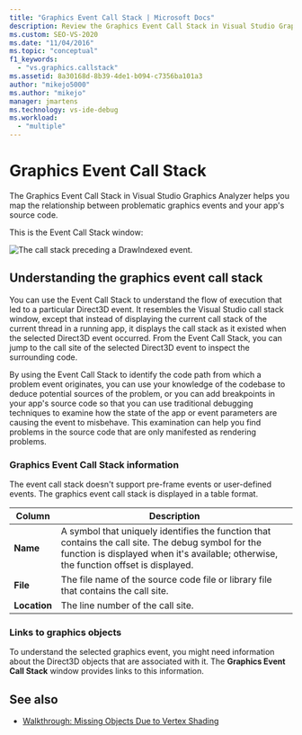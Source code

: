 ```yaml
---
title: "Graphics Event Call Stack | Microsoft Docs"
description: Review the Graphics Event Call Stack in Visual Studio Graphics Analyzer, to map the relationship between problematic graphics events and your app's source code.
ms.custom: SEO-VS-2020
ms.date: "11/04/2016"
ms.topic: "conceptual"
f1_keywords:
  - "vs.graphics.callstack"
ms.assetid: 8a30168d-8b39-4de1-b094-c7356ba101a3
author: "mikejo5000"
ms.author: "mikejo"
manager: jmartens
ms.technology: vs-ide-debug
ms.workload:
  - "multiple"
---
```

# Graphics Event Call Stack
The Graphics Event Call Stack in Visual Studio Graphics Analyzer helps you map the relationship between problematic graphics events and your app's source code.

 This is the Event Call Stack window:

 ![The call stack preceding a DrawIndexed event.](media/gfx_diag_demo_graphics_event_call_stack_orientation.png "gfx_diag_demo_graphics_event_call_stack_orientation")

## Understanding the graphics event call stack
 You can use the Event Call Stack to understand the flow of execution that led to a particular Direct3D event. It resembles the Visual Studio call stack window, except that instead of displaying the current call stack of the current thread in a running app, it displays the call stack as it existed when the selected Direct3D event occurred. From the Event Call Stack, you can jump to the call site of the selected Direct3D event to inspect the surrounding code.

 By using the Event Call Stack to identify the code path from which a problem event originates, you can use your knowledge of the codebase to deduce potential sources of the problem, or you can add breakpoints in your app's source code so that you can use traditional debugging techniques to examine how the state of the app or event parameters are causing the event to misbehave. This examination can help you find problems in the source code that are only manifested as rendering problems.

### Graphics Event Call Stack information
 The event call stack doesn't support pre-frame events or user-defined events. The graphics event call stack is displayed in a table format.

|Column|Description|
|------------|-----------------|
|**Name**|A symbol that uniquely identifies the function that contains the call site. The debug symbol for the function is displayed when it's available; otherwise, the function offset is displayed.|
|**File**|The file name of the source code file or library file that contains the call site.|
|**Location**|The line number of the call site.|

### Links to graphics objects
 To understand the selected graphics event, you might need information about the Direct3D objects that are associated with it. The **Graphics Event Call Stack** window provides links to this information.

## See also
- [Walkthrough: Missing Objects Due to Vertex Shading](walkthrough-missing-objects-due-to-vertex-shading.md)
